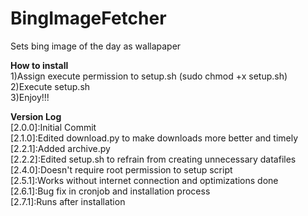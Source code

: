 # BingImageFetcher
Sets bing image of the day as wallapaper

<b>How to install</b></br>
1)Assign execute permission to setup.sh (sudo chmod +x setup.sh)</br>
2)Execute setup.sh</br>
3)Enjoy!!!</br>

<b>Version Log</b></br>
[2.0.0]:Initial Commit</br>
[2.1.0]:Edited download.py to make downloads more better and timely</br>
[2.2.1]:Added archive.py</br>
[2.2.2]:Edited setup.sh to refrain from creating unnecessary datafiles</br>
[2.4.0]:Doesn't require root permission to setup script</br>
[2.5.1]:Works without internet connection and optimizations done</br>
[2.6.1]:Bug fix in cronjob and installation process</br>
[2.7.1]:Runs after installation</br>